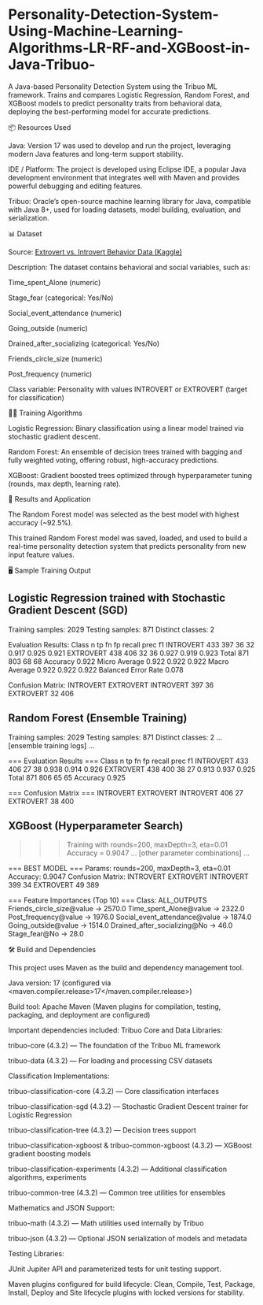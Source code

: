 # Personality-Detection-System-Using-Machine-Learning-Algorithms-LR-RF-and-XGBoost-in-Java-Tribuo-
A Java-based Personality Detection System using the Tribuo ML framework. Trains and compares Logistic Regression, Random Forest, and XGBoost models to predict personality traits from behavioral data, deploying the best-performing model for accurate predictions.

📦 Resources Used

Java: Version 17 was used to develop and run the project, leveraging modern Java features and long-term support stability.

IDE / Platform: The project is developed using Eclipse IDE, a popular Java development environment that integrates well with Maven and provides powerful debugging and editing features.

Tribuo: Oracle’s open-source machine learning library for Java, compatible with Java 8+, used for loading datasets, model building, evaluation, and serialization.

📊 Dataset

Source: [Extrovert vs. Introvert Behavior Data (Kaggle)](https://www.kaggle.com/datasets/rakeshkapilavai/extrovert-vs-introvert-behavior-data)

Description:
The dataset contains behavioral and social variables, such as:

Time_spent_Alone (numeric)

Stage_fear (categorical: Yes/No)

Social_event_attendance (numeric)

Going_outside (numeric)

Drained_after_socializing (categorical: Yes/No)

Friends_circle_size (numeric)

Post_frequency (numeric)

Class variable: Personality with values INTROVERT or EXTROVERT (target for classification)

🏋️‍♂️ Training Algorithms

Logistic Regression:
Binary classification using a linear model trained via stochastic gradient descent.

Random Forest:
An ensemble of decision trees trained with bagging and fully weighted voting, offering robust, high-accuracy predictions.

XGBoost:
Gradient boosted trees optimized through hyperparameter tuning (rounds, max depth, learning rate).

🚀 Results and Application

The Random Forest model was selected as the best model with highest accuracy (~92.5%).

This trained Random Forest model was saved, loaded, and used to build a real-time personality detection system that predicts personality from new input feature values.

🖥️ Sample Training Output

Logistic Regression trained with Stochastic Gradient Descent (SGD)
------------------------------------------------------------------

Training samples: 2029
Testing samples:  871
Distinct classes: 2

Evaluation Results:
Class           n     tp    fn    fp   recall   prec     f1
INTROVERT      433   397    36    32   0.917    0.925   0.921
EXTROVERT      438   406    32    36   0.927    0.919   0.923
Total          871   803    68    68
Accuracy                               0.922
Micro Average                          0.922    0.922   0.922
Macro Average                          0.922    0.922   0.922
Balanced Error Rate                    0.078

Confusion Matrix:
             INTROVERT  EXTROVERT
INTROVERT          397         36
EXTROVERT           32        406


Random Forest (Ensemble Training)
---------------------------------

Training samples: 2029
Testing samples: 871
Distinct classes: 2
... [ensemble training logs] ...

=== Evaluation Results ===
Class           n     tp    fn    fp   recall   prec     f1
INTROVERT      433   406    27    38   0.938    0.914   0.926
EXTROVERT      438   400    38    27   0.913    0.937   0.925
Total          871   806    65    65
Accuracy                               0.925

=== Confusion Matrix ===
             INTROVERT  EXTROVERT
INTROVERT          406         27
EXTROVERT           38        400


XGBoost (Hyperparameter Search)
-------------------------------

>>> Training with rounds=200, maxDepth=3, eta=0.01
Accuracy = 0.9047
... [other parameter combinations] ...

=== BEST MODEL ===
Params: rounds=200, maxDepth=3, eta=0.01
Accuracy: 0.9047
Confusion Matrix:
             INTROVERT  EXTROVERT
INTROVERT          399         34
EXTROVERT           49        389

=== Feature Importances (Top 10) ===
Class: ALL_OUTPUTS
  Friends_circle_size@value -> 2570.0
  Time_spent_Alone@value -> 2322.0
  Post_frequency@value -> 1976.0
  Social_event_attendance@value -> 1874.0
  Going_outside@value -> 1514.0
  Drained_after_socializing@No -> 46.0
  Stage_fear@No -> 28.0

🛠️ Build and Dependencies

This project uses Maven as the build and dependency management tool.

Java version: 17 (configured via <maven.compiler.release>17</maven.compiler.release>)

Build tool: Apache Maven (Maven plugins for compilation, testing, packaging, and deployment are configured)

Important dependencies included:
Tribuo Core and Data Libraries:

tribuo-core (4.3.2) — The foundation of the Tribuo ML framework

tribuo-data (4.3.2) — For loading and processing CSV datasets

Classification Implementations:

tribuo-classification-core (4.3.2) — Core classification interfaces

tribuo-classification-sgd (4.3.2) — Stochastic Gradient Descent trainer for Logistic Regression

tribuo-classification-tree (4.3.2) — Decision trees support

tribuo-classification-xgboost & tribuo-common-xgboost (4.3.2) — XGBoost gradient boosting models

tribuo-classification-experiments (4.3.2) — Additional classification algorithms, experiments

tribuo-common-tree (4.3.2) — Common tree utilities for ensembles

Mathematics and JSON Support:

tribuo-math (4.3.2) — Math utilities used internally by Tribuo

tribuo-json (4.3.2) — Optional JSON serialization of models and metadata

Testing Libraries:

JUnit Jupiter API and parameterized tests for unit testing support.

Maven plugins configured for build lifecycle:
Clean, Compile, Test, Package, Install, Deploy and Site lifecycle plugins with locked versions for stability.
